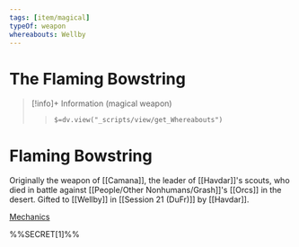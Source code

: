 ```yaml
---
tags: [item/magical]
typeOf: weapon
whereabouts: Wellby
---
```

# The Flaming Bowstring
>[!info]+ Information
> (magical weapon)
>> `$=dv.view("_scripts/view/get_Whereabouts")`


# Flaming Bowstring

Originally the weapon of [[Camana]], the leader of [[Havdar]]'s scouts, who died in battle against [[People/Other Nonhumans/Grash]]'s [[Orcs]] in the desert. Gifted to [[Wellby]] in [[Session 21 (DuFr)]] by [[Havdar]].

[Mechanics](https://www.dndbeyond.com/magic-items/2984512-flaming-bowstring-shortbow)

%%SECRET[1]%%